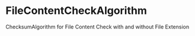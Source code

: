 # FileContentCheckAlgorithm
ChecksumAlgorithm for File Content Check with and without File Extension 
